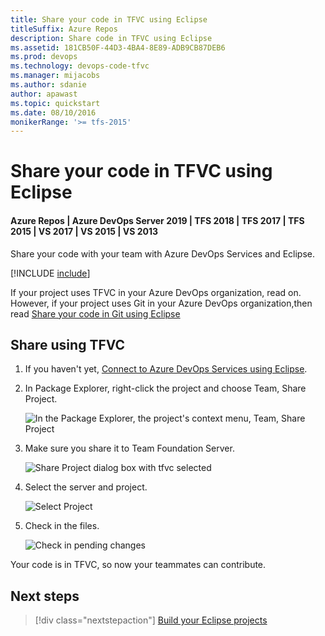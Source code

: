 ```yaml
---
title: Share your code in TFVC using Eclipse
titleSuffix: Azure Repos
description: Share code in TFVC using Eclipse
ms.assetid: 181CB50F-44D3-4BA4-8E89-ADB9CB87DEB6
ms.prod: devops
ms.technology: devops-code-tfvc
ms.manager: mijacobs
ms.author: sdanie
author: apawast
ms.topic: quickstart
ms.date: 08/10/2016
monikerRange: '>= tfs-2015'
---
```



# Share your code in TFVC using Eclipse

#### Azure Repos | Azure DevOps Server 2019 | TFS 2018 | TFS 2017 | TFS 2015 | VS 2017 | VS 2015 | VS 2013

Share your code with your team with Azure DevOps Services and Eclipse.

[!INCLUDE [include](_shared/connect-eclipse-to-vso.md)]

If your project uses TFVC in your Azure DevOps organization, read on. However, if your project uses Git in your Azure DevOps organization,then read [Share your code in Git using Eclipse](../../repos/git/share-your-code-in-git-eclipse.md)

<a name="tfvc"></a>
## Share using TFVC

1. If you haven't yet, [Connect to Azure DevOps Services using Eclipse](../../organizations/projects/connect-to-projects.md).

2. In Package Explorer, right-click the project and choose Team, Share Project.

   ![In the Package Explorer, the project's context menu, Team, Share Project](./_shared/_img/share-project.png)

3. Make sure you share it to Team Foundation Server.

   ![Share Project dialog box with tfvc selected](./_img/share-your-code-in-tfvc-eclipse/share-project-tfvc.png)

4. Select the server and project.

   ![Select Project](../../_shared/_img/add-existing-team-project.png)

5. Check in the files.

   ![Check in pending changes](./_img/share-your-code-in-tfvc-eclipse/checkin-changes-tfvc.png)

Your code is in TFVC, so now your teammates can contribute.

## Next steps

> [!div class="nextstepaction"]
> [Build your Eclipse projects](../../pipelines/apps/java/build-maven.md)


